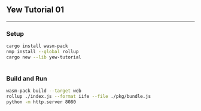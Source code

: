## Yew Tutorial 01
***
### Setup
```sh
cargo install wasm-pack
nmp install --global rollup
cargo new --lib yew-tutorial
```
#
### Build and Run
```sh
wasm-pack build --target web
rollup ./index.js --format iife --file ./pkg/bundle.js
python -m http.server 8080
```
#

